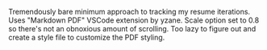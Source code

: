 Tremendously bare minimum approach to tracking my resume iterations.
Uses "Markdown PDF" VSCode extension by yzane.
Scale option set to 0.8 so there's not an obnoxious amount of scrolling.
Too lazy to figure out and create a style file to customize the PDF styling.
